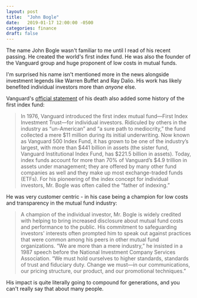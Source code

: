 ```yaml
---
layout: post
title:  "John Bogle"
date:   2019-01-17 12:00:00 -0500
categories: finance
draft: false
---
```


The name John Bogle wasn't familiar to me until I read of his recent passing. He created the world's first index fund. He was also the founder of the Vanguard group and huge proponent of low costs in mutual funds. 

I'm surprised his name isn't mentioned more in the news alongside investment legends like Warren Buffet and Ray Dalio. His work has likely benefited individual investors more than _anyone_ else.

Vanguard's [official statement](https://pressroom.vanguard.com/news/Press-Release-Vanguard-Announces-Passing-Of-Founder-Jack-Bogle-011619.html) of his death also added some history of the first index fund:

> In 1976, Vanguard introduced the first index mutual fund—First Index Investment Trust—for individual investors. Ridiculed by others in the industry as “un-American” and “a sure path to mediocrity,” the fund collected a mere $11 million during its initial underwriting. Now known as Vanguard 500 Index Fund, it has grown to be one of the industry’s largest, with more than $441 billion in assets (the sister fund, Vanguard Institutional Index Fund, has $221.5 billion in assets). Today, index funds account for more than 70% of Vanguard’s $4.9 trillion in assets under management; they are offered by many other fund companies as well and they make up most exchange-traded funds (ETFs). For his pioneering of the index concept for individual investors, Mr. Bogle was often called the “father of indexing.”

He was very customer centric - in his case being a champion for low costs and transparency in the mutual fund industry: 

> A champion of the individual investor, Mr. Bogle is widely credited with helping to bring increased disclosure about mutual fund costs and performance to the public. His commitment to safeguarding investors' interests often prompted him to speak out against practices that were common among his peers in other mutual fund organizations. “We are more than a mere industry,” he insisted in a 1987 speech before the National Investment Company Services Association. “We must hold ourselves to higher standards, standards of trust and fiduciary duty. Change we must—in our communications, our pricing structure, our product, and our promotional techniques.”

His impact is quite literally going to compound for generations, and you can't really say that about many people.